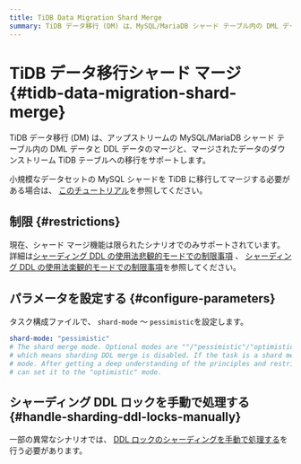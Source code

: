 ```yaml
---
title: TiDB Data Migration Shard Merge
summary: TiDB データ移行 (DM) は、MySQL/MariaDB シャード テーブル内の DML データとDDL データをマージし、マージされたデータをTiDBテーブルに移行します。シャードマージ機能は限られたシナリオでのみサポートされており、タスク構成ファイルでshard-modeを設定する必要があります。また、一部の異常なシナリオではDDLロックのシャーディングを手動で処理する必要があります。
---
```


# TiDB データ移行シャード マージ {#tidb-data-migration-shard-merge}

TiDB データ移行 (DM) は、アップストリームの MySQL/MariaDB シャード テーブル内の DML データと DDL データのマージと、マージされたデータのダウンストリーム TiDB テーブルへの移行をサポートします。

小規模なデータセットの MySQL シャードを TiDB に移行してマージする必要がある場合は、 [このチュートリアル](/migrate-small-mysql-shards-to-tidb.md)を参照してください。

## 制限 {#restrictions}

現在、シャード マージ機能は限られたシナリオでのみサポートされています。詳細は[シャーディング DDL の使用法悲観的モードでの制限事項](/dm/feature-shard-merge-pessimistic.md#restrictions) 、 [シャーディング DDL の使用法楽観的モードでの制限事項](/dm/feature-shard-merge-optimistic.md#restrictions)を参照してください。

## パラメータを設定する {#configure-parameters}

タスク構成ファイルで、 `shard-mode` ～ `pessimistic`を設定します。

```yaml
shard-mode: "pessimistic"
# The shard merge mode. Optional modes are ""/"pessimistic"/"optimistic". The "" mode is used by default
# which means sharding DDL merge is disabled. If the task is a shard merge task, set it to the "pessimistic"
# mode. After getting a deep understanding of the principles and restrictions of the "optimistic" mode, you
# can set it to the "optimistic" mode.
```

## シャーディング DDL ロックを手動で処理する {#handle-sharding-ddl-locks-manually}

一部の異常なシナリオでは、 [DDL ロックのシャーディングを手動で処理する](/dm/manually-handling-sharding-ddl-locks.md)を行う必要があります。
